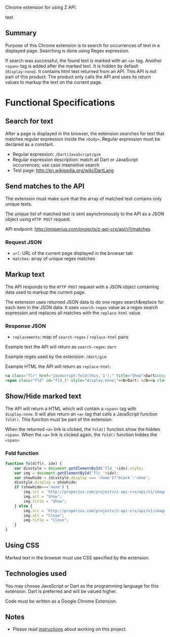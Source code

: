 Chrome extension for using Z API.

test

## Summary

Purpose of this Chrome extension is to search for occurrences of text in a displayed page. Searching is done using Regex expression.

If search was successful, the found text is marked with an `<a>` tag. Another `<span>` tag is added after the marked text. It is hidden by default (`display:none`). It contains html text returned from an API. This API is not part of this product. The product only calls the API and uses its return values to markup the text on the current page.

# Functional Specifications

## Search for text

After a page is displayed in the browser, the extension searches for text that matches regular expression inside the `<body>`. Regular expression must be declared as a constant.

* Regular expression: `/Dart|JavaScript/gim`
* Regular expression description: match all Dart or JavaScript occurrences; use case insensitive search
* Test page: http://en.wikipedia.org/wiki/DartLang

## Send matches to the API

The extension must make sure that the array of matched text contains only unique texts.

The unique list of matched text is sent asynchronously to the API as a JSON object using `HTTP POST` request.

API endpoint: http://properius.com/projects/z-api-crx/api/v1/matches

### Request JSON

* `url`: URL of the current page displayed in the browser tab
* `matches`: array of unique regex matches

## Markup text

The API responds to the `HTTP POST` request with a JSON object containing data used to markup the current page.

The extension uses returned JSON data to do one regex search&replace for each item in the JSON data. It uses `search-regex` value as a regex search expression and replaces all matches with the `replace-html` value.

### Response JSON

* `replacements`: map of `search-regex` / `replace-html` pairs

Example text the API will return as `search-regex`: `dart`

Example regex used by the extension: `/dart/gim`

Example HTML the API will return as `replace-html`:

```html
<a class="flr" href="javascript:fold(this,'1');" title="Show">Dart&nbsp;<img id="flr_1" src="http://properius.com/projects/z-api-crx/api/v1/images/fc.png" alt="Show" title="Show"></a>
<span class="fld" id="fld_1" style="display:none;"><b>Dart: </b><a class="turl" href="http://en.wikipedia.org/wiki/DartLang">Wikipedia</a></span>
```

## Show/Hide marked text

The API will return a HTML which will contain a `<span>` tag with `display:none`. It will also return an `<a>` tag that calls a JavaScript function `fold()`. This function must be part of the extension.

When the returned `<a>` link is clicked, the `fold()` function show the hidden `<span>`. When the `<a>` link is clicked again, the `fold()` function hiddes the `<span>`.

### Fold function

```javascript
function fold(flr, idx) {
    var divstyle = document.getElementById('fld_'+idx).style;
    var img = document.getElementById('flr_'+idx);
    var showhide = (divstyle.display === 'none')?'block':'none';
    divstyle.display = showhide;
    if (showhide==='none') {
        img.src = 'http://properius.com/projects/z-api-crx/api/v1/images/fc.png';
        img.alt = "Show";
        img.title = "Show";
    } else {
        img.src = 'http://properius.com/projects/z-api-crx/api/v1/images/fo.png';
        img.alt = "Close";
        img.title = "Close";
    }
}
```

## Using CSS

Marked text in the browser must use CSS specified by the extension.

## Technologies used

You may choose JavaScript or Dart as the programming language for this extension. Dart is preferred and will be valued higher.

Code must be written as a Google Chrome Extension.

## Notes

* Please read [instructions](https://github.com/properius/projects) about working on this project.

